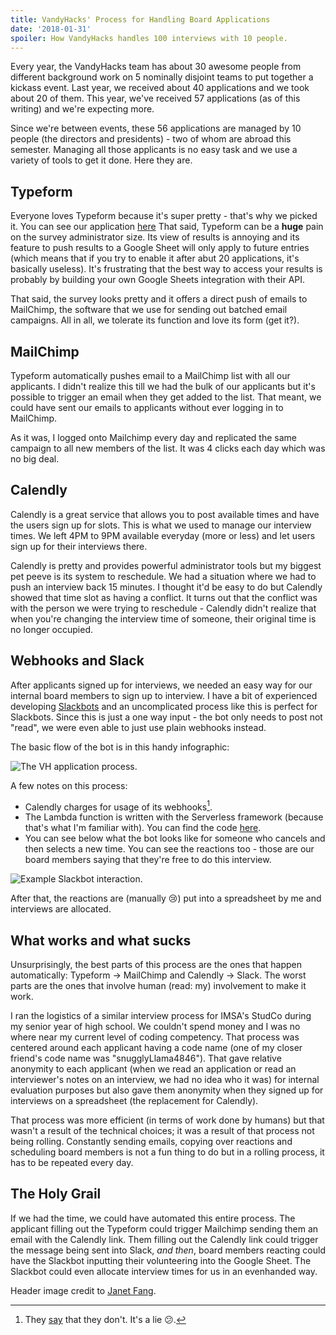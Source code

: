 ```yaml
---
title: VandyHacks' Process for Handling Board Applications
date: '2018-01-31'
spoiler: How VandyHacks handles 100 interviews with 10 people.
---
```


Every year, the VandyHacks team has about 30 awesome people from different background work on 5 nominally disjoint teams
to put together a kickass event. Last year, we received about 40 applications and we took about 20 of them. This year,
we've received 57 applications (as of this writing) and we're expecting more.

Since we're between events, these 56 applications are managed by 10 people (the directors and presidents) - two of whom
are abroad this semester. Managing all those applicants is no easy task and we use a variety of tools to get it done.
Here they are.

## Typeform

Everyone loves Typeform because it's super pretty - that's why we picked it. You can see our application
[here](https://interview.vandyhacks.org) That said, Typeform can be a **huge** pain on the survey administrator size.
Its view of results is annoying and its feature to push results to a Google Sheet will only apply to future entries
(which means that if you try to enable it after abut 20 applications, it's basically useless). It's frustrating that the
best way to access your results is probably by building your own Google Sheets integration with their API.

That said, the survey looks pretty and it offers a direct push of emails to MailChimp, the software that we use for
sending out batched email campaigns. All in all, we tolerate its function and love its form (get it?).

## MailChimp

Typeform automatically pushes email to a MailChimp list with all our applicants. I didn't realize this till we had the
bulk of our applicants but it's possible to trigger an email when they get added to the list. That meant, we could have
sent our emails to applicants without ever logging in to MailChimp.

As it was, I logged onto Mailchimp every day and replicated the same campaign to all new members of the list. It was 4
clicks each day which was no big deal.

## Calendly

Calendly is a great service that allows you to post available times and have the users sign up for slots. This is what
we used to manage our interview times. We left 4PM to 9PM available everyday (more or less) and let users sign up for
their interviews there.

Calendly is pretty and provides powerful administrator tools but my biggest pet peeve is its system to reschedule. We
had a situation where we had to push an interview back 15 minutes. I thought it'd be easy to do but Calendly showed that
time slot as having a conflict. It turns out that the conflict was with the person we were trying to reschedule -
Calendly didn't realize that when you're changing the interview time of someone, their original time is no longer
occupied.

## Webhooks and Slack

After applicants signed up for interviews, we needed an easy way for our internal board members to sign up to interview.
I have a bit of experienced developing [Slackbots](https://github.com/bencooper222/hibp-bot) and an uncomplicated
process like this is perfect for Slackbots. Since this is just a one way input - the bot only needs to post not "read",
we were even able to just use plain webhooks instead.

The basic flow of the bot is in this handy infographic:

![The VH application process.](https://blogassets.benc.io/2018/01/vandyhacks_application_infographic-minify.png)

A few notes on this process:

- Calendly charges for usage of its webhooks[^1].
- The Lambda function is written with the Serverless framework (because that's what I'm familiar with). You can find the
  code [here](https://github.com/bencooper222/calendly-slack-push-notifications).
- You can see below what the bot looks like for someone who cancels and then selects a new time. You can see the
  reactions too - those are our board members saying that they're free to do this interview.

![Example Slackbot interaction.](https://blogassets.benc.io/2018/01/example-interview-bot-interaction-min.png)

After that, the reactions are (manually 😢) put into a spreadsheet by me and interviews are allocated.

## What works and what sucks

Unsurprisingly, the best parts of this process are the ones that happen automatically: Typeform -> MailChimp and
Calendly -> Slack. The worst parts are the ones that involve human (read: my) involvement to make it work.

I ran the logistics of a similar interview process for IMSA's StudCo during my senior year of high school. We couldn't
spend money and I was no where near my current level of coding competency. That process was centered around each
applicant having a code name (one of my closer friend's code name was "snugglyLlama4846"). That gave relative anonymity
to each applicant (when we read an application or read an interviewer's notes on an interview, we had no idea who it
was) for internal evaluation purposes but also gave them anonymity when they signed up for interviews on a spreadsheet
(the replacement for Calendly).

That process was more efficient (in terms of work done by humans) but that wasn't a result of the technical choices; it
was a result of that process not being rolling. Constantly sending emails, copying over reactions and scheduling board
members is not a fun thing to do but in a rolling process, it has to be repeated every day.

## The Holy Grail

If we had the time, we could have automated this entire process. The applicant filling out the Typeform could trigger
Mailchimp sending them an email with the Calendly link. Them filling out the Calendly link could trigger the message
being sent into Slack, _and then_, board members reacting could have the Slackbot inputting their volunteering into the
Google Sheet. The Slackbot could even allocate interview times for us in an evenhanded way.

Header image credit to [Janet Fang](https://www.flickr.com/photos/janetcfang/).

[^1]: They [say](https://developer.calendly.com/) that they don't. It's a lie 😕.
